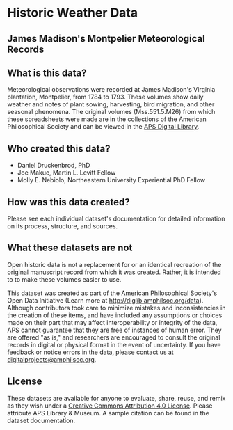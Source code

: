 # Historic Weather Data
## James Madison's Montpelier Meteorological Records

## What is this data?
Meteorological observations were recorded at James Madison's Virginia plantation, Montpelier, from 1784 to 1793. These volumes show daily weather and notes of plant sowing, harvesting, bird migration, and other seasonal phenomena. The original volumes (Mss.551.5.M26) from which these spreadsheets were made are in the collections of the American Philosophical Society and can be viewed in the <a href="https://diglib.amphilsoc.org/islandora/compound/meteorological-journal-volumes-1-2-1784-1793#page/1/mode/1up">APS Digital Library</a>.

## Who created this data?
* Daniel Druckenbrod, PhD
* Joe Makuc, Martin L. Levitt Fellow
* Molly E. Nebiolo, Northeastern University Experiential PhD Fellow

## How was this data created?
Please see each individual dataset's documentation for detailed information on its process, structure, and sources.

## What these datasets are not
Open historic data is not a replacement for or an identical recreation of the original manuscript record from which it was created. Rather, it is intended to to make these volumes easier to use.

This dataset was created as part of the American Philosophical Society's Open Data Initiative (Learn more at http://diglib.amphilsoc.org/data).
Although contributors took care to minimize mistakes and inconsistencies in the creation of these items, and have included any assumptions or choices made on their part that may affect interoperability or integrity of the data, APS cannot guarantee that they are free of instances of human error. They are offered "as is," and researchers are encouraged to consult the original records in digital or physical format in the event of uncertainty. If you have feedback or notice errors in the data, please contact us at digitalprojects@amphilsoc.org.

## License
These datasets are available for anyone to evaluate, share, reuse, and remix as they wish under a <a href="https://creativecommons.org/licenses/by/4.0/">Creative Commons Attribution 4.0 License</a>. Please attribute APS Library & Museum. A sample citation can be found in the dataset documentation.
